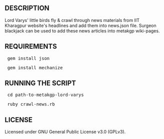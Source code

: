DESCRIPTION
-----------
Lord Varys' little birds fly & crawl through news materials from IIT Kharagpur website's headlines and add them into news.json file. Surgeon blackjack can be used to add these news articles into metakgp wiki-pages.

REQUIREMENTS
------------
<pre> gem install json </pre>
<pre> gem install mechanize </pre>

RUNNING THE SCRIPT
------------------
<pre> cd path-to-metakgp-lord-varys </pre>
<pre> ruby crawl-news.rb </pre>

LICENSE 
-------
Licensed under GNU General Public License v3.0 (GPLv3).
